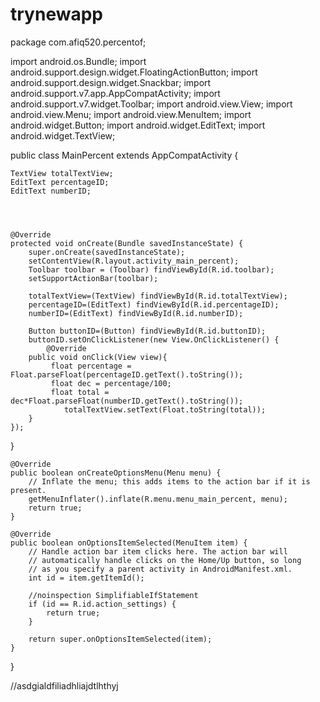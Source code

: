# trynewapp
package com.afiq520.percentof;

import android.os.Bundle;
import android.support.design.widget.FloatingActionButton;
import android.support.design.widget.Snackbar;
import android.support.v7.app.AppCompatActivity;
import android.support.v7.widget.Toolbar;
import android.view.View;
import android.view.Menu;
import android.view.MenuItem;
import android.widget.Button;
import android.widget.EditText;
import android.widget.TextView;

public class MainPercent extends AppCompatActivity {

    TextView totalTextView;
    EditText percentageID;
    EditText numberID;




    @Override
    protected void onCreate(Bundle savedInstanceState) {
        super.onCreate(savedInstanceState);
        setContentView(R.layout.activity_main_percent);
        Toolbar toolbar = (Toolbar) findViewById(R.id.toolbar);
        setSupportActionBar(toolbar);

        totalTextView=(TextView) findViewById(R.id.totalTextView);
        percentageID=(EditText) findViewById(R.id.percentageID);
        numberID=(EditText) findViewById(R.id.numberID);

        Button buttonID=(Button) findViewById(R.id.buttonID);
        buttonID.setOnClickListener(new View.OnClickListener() {
            @Override
        public void onClick(View view){
             float percentage = Float.parseFloat(percentageID.getText().toString());
             float dec = percentage/100;
             float total = dec*Float.parseFloat(numberID.getText().toString());
                totalTextView.setText(Float.toString(total));
        }
    });
}

    @Override
    public boolean onCreateOptionsMenu(Menu menu) {
        // Inflate the menu; this adds items to the action bar if it is present.
        getMenuInflater().inflate(R.menu.menu_main_percent, menu);
        return true;
    }

    @Override
    public boolean onOptionsItemSelected(MenuItem item) {
        // Handle action bar item clicks here. The action bar will
        // automatically handle clicks on the Home/Up button, so long
        // as you specify a parent activity in AndroidManifest.xml.
        int id = item.getItemId();

        //noinspection SimplifiableIfStatement
        if (id == R.id.action_settings) {
            return true;
        }

        return super.onOptionsItemSelected(item);
    }
}

//asdgialdfiliadhliajdtlhthyj

